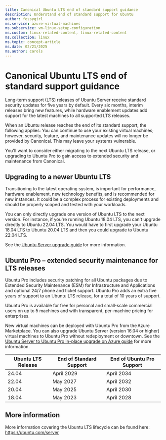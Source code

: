 ```yaml
---
title: Canonical Ubuntu LTS end of standard support guidance 
description: Understand end of standard support for Ubuntu
author: fossygirl
ms.service: azure-virtual-machines
ms.subservice: vm-linux-setup-configuration
ms.custom: linux-related-content, linux-related-content
ms.collection: linux
ms.topic: concept-article
ms.date: 02/21/2025
ms.author: carols
---
```


# Canonical Ubuntu LTS end of standard support guidance 

Long-term support (LTS) releases of Ubuntu Server receive standard security updates for five years by default. Every six months, interim releases bring new features, while hardware enablement updates add support for the latest machines to all supported LTS releases. 

When an Ubuntu release reaches the end of its standard support, the following applies: You can continue to use your existing virtual machines; however, security, feature, and maintenance updates will no longer be provided by Canonical. This may leave your systems vulnerable.  

You'll want to consider either migrating to the next Ubuntu LTS release, or upgrading to Ubuntu Pro to gain access to extended security and maintenance from Canonical.   

## Upgrading to a newer Ubuntu LTS 

Transitioning to the latest operating system, is important for performance, hardware enablement, new technology benefits, and is recommended for new instances. It could be a complex process for existing deployments and should be properly scoped and tested with your workloads.   

You can only directly upgrade one version of Ubuntu LTS to the next version. For instance, if you're running Ubuntu 18.04 LTS, you can't upgrade directly to Ubuntu 22.04 LTS. You would have to first upgrade your Ubuntu 18.04 LTS to Ubuntu 20.04 LTS and then you could upgrade to Ubuntu 22.04 LTS. 

See the [Ubuntu Server upgrade guide](https://ubuntu.com/server/docs/how-to-upgrade-your-release) for more information.  

## Ubuntu Pro – extended security maintenance for LTS releases 

Ubuntu Pro includes security patching for all Ubuntu packages due to Extended Security Maintenance (ESM) for Infrastructure and Applications and optional 24/7 phone and ticket support. Ubuntu Pro adds an extra five years of support to an Ubuntu LTS release, for a total of 10 years of support. 

Ubuntu Pro is available for free for personal and small-scale commercial users on up to 5 machines and with transparent, per-machine pricing for enterprises.  

New virtual machines can be deployed with Ubuntu Pro from the Azure Marketplace. You can also upgrade Ubuntu Server (version 16.04 or higher) virtual machines to Ubuntu Pro without redeployment or downtown. See the [Ubuntu Server to Ubuntu Pro in-place upgrade on Azure guide](https://learn.microsoft.com/azure/virtual-machines/workloads/canonical/ubuntu-pro-in-place-upgrade) for more information.


| **Ubuntu LTS Release** | **End of Standard Support** | **End of Ubuntu Pro Support** |
|---|---|---|
| 24.04   | April 2029 | April 2034|
| 22.04   |  May 2027 | April 2032 |
| 20.04   | May 2025  | April 2030 |
| 18.04   | May 2023  | April 2028 |


## More information  

More information covering the Ubuntu LTS lifecycle can be found here: https://ubuntu.com/server
